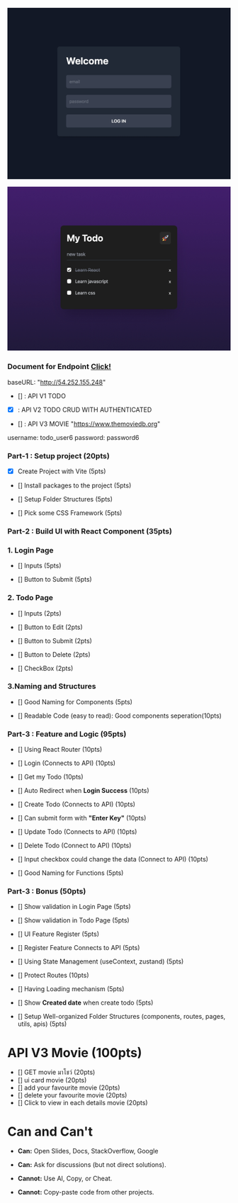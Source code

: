 ![login](./image/login.jpg "login")

![todo](./image/todo.jpg "todo")

### Document for Endpoint [Click!](http://cc20-todo-midterm-env.eba-fi9p2pds.ap-southeast-1.elasticbeanstalk.com/swagger-ui/index.html#/#)

baseURL: "http://54.252.155.248"

- [] : API V1 TODO
- [x] : API V2 TODO CRUD WITH AUTHENTICATED
- [] : API V3 MOVIE "https://www.themoviedb.org"

username: todo_user6
password: password6

### Part-1 : Setup project (20pts)

- [x] Create Project with Vite (5pts)

- [] Install packages to the project (5pts)

- [] Setup Folder Structures (5pts)

- [] Pick some CSS Framework (5pts)

### Part-2 : Build UI with React Component (35pts)

### 1. Login Page

- [] Inputs (5pts)

- [] Button to Submit (5pts)

### 2. Todo Page

- [] Inputs (2pts)

- [] Button to Edit (2pts)

- [] Button to Submit (2pts)

- [] Button to Delete (2pts)

- [] CheckBox (2pts)

### 3.Naming and Structures

- [] Good Naming for Components (5pts)

- [] Readable Code (easy to read): Good components seperation(10pts)

### Part-3 : Feature and Logic (95pts)

- [] Using React Router (10pts)

- [] Login (Connects to API) (10pts)

- [] Get my Todo (10pts)

- [] Auto Redirect when **Login Success** (10pts)

- [] Create Todo (Connects to API) (10pts)

- [] Can submit form with **"Enter Key"** (10pts)

- [] Update Todo (Connects to API) (10pts)

- [] Delete Todo (Connect to API) (10pts)

- [] Input checkbox could change the data (Connect to API) (10pts)

- [] Good Naming for Functions (5pts)

### Part-3 : Bonus (50pts)

- [] Show validation in Login Page (5pts)

- [] Show validation in Todo Page (5pts)

- [] UI Feature Register (5pts)

- [] Register Feature Connects to API (5pts)

- [] Using State Management (useContext, zustand) (5pts)

- [] Protect Routes (10pts)

- [] Having Loading mechanism (5pts)

- [] Show **Created date** when create todo (5pts)

- [] Setup Well-organized Folder Structures (components, routes, pages, utils, apis) (5pts)

# API V3 Movie (100pts)

- [] GET movie มาโชว์ (20pts)
- [] ui card movie (20pts)
- [] add your favourite movie (20pts)
- [] delete your favourite movie (20pts)
- [] Click to view in each details movie (20pts)

# Can and Can't

- **Can:** Open Slides, Docs, StackOverflow, Google

- **Can:** Ask for discussions (but not direct solutions).
- **Cannot:** Use AI, Copy, or Cheat.
- **Cannot:** Copy-paste code from other projects.